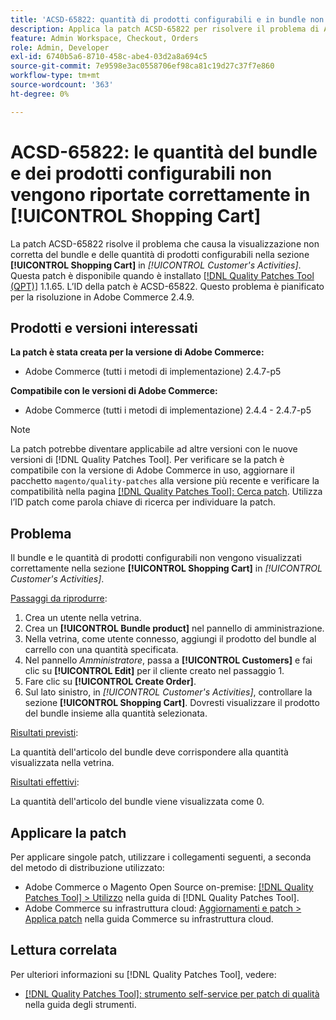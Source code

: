 ```yaml
---
title: 'ACSD-65822: quantità di prodotti configurabili e in bundle non riportate correttamente nel carrello'
description: Applica la patch ACSD-65822 per risolvere il problema di Adobe Commerce, dove la quantità appariva come 0 nella sezione carrello clienti nel pannello di amministrazione quando si aggiungevano bundle di prodotti.
feature: Admin Workspace, Checkout, Orders
role: Admin, Developer
exl-id: 6740b5a6-8710-458c-abe4-03d2a8a694c5
source-git-commit: 7e9598e3ac0558706ef98ca81c19d27c37f7e860
workflow-type: tm+mt
source-wordcount: '363'
ht-degree: 0%

---
```


# ACSD-65822: le quantità del bundle e dei prodotti configurabili non vengono riportate correttamente in [!UICONTROL Shopping Cart]

La patch ACSD-65822 risolve il problema che causa la visualizzazione non corretta del bundle e delle quantità di prodotti configurabili nella sezione **[!UICONTROL Shopping Cart]** in *[!UICONTROL Customer's Activities]*. Questa patch è disponibile quando è installato [[!DNL Quality Patches Tool (QPT)]](/help/tools/quality-patches-tool/quality-patches-tool-to-self-serve-quality-patches.md) 1.1.65. L’ID della patch è ACSD-65822. Questo problema è pianificato per la risoluzione in Adobe Commerce 2.4.9.

## Prodotti e versioni interessati

**La patch è stata creata per la versione di Adobe Commerce:**

* Adobe Commerce (tutti i metodi di implementazione) 2.4.7-p5

**Compatibile con le versioni di Adobe Commerce:**

* Adobe Commerce (tutti i metodi di implementazione) 2.4.4 - 2.4.7-p5

>[!NOTE]
>
>La patch potrebbe diventare applicabile ad altre versioni con le nuove versioni di [!DNL Quality Patches Tool]. Per verificare se la patch è compatibile con la versione di Adobe Commerce in uso, aggiornare il pacchetto `magento/quality-patches` alla versione più recente e verificare la compatibilità nella pagina [[!DNL Quality Patches Tool]: Cerca patch](https://experienceleague.adobe.com/tools/commerce-quality-patches/index.html). Utilizza l’ID patch come parola chiave di ricerca per individuare la patch.

## Problema

Il bundle e le quantità di prodotti configurabili non vengono visualizzati correttamente nella sezione **[!UICONTROL Shopping Cart]** in *[!UICONTROL Customer's Activities]*.

<u>Passaggi da riprodurre</u>:

1. Crea un utente nella vetrina.
2. Crea un **[!UICONTROL Bundle product]** nel pannello di amministrazione.
3. Nella vetrina, come utente connesso, aggiungi il prodotto del bundle al carrello con una quantità specificata.
4. Nel pannello *Amministratore*, passa a **[!UICONTROL Customers]** e fai clic su **[!UICONTROL Edit]** per il cliente creato nel passaggio 1.
5. Fare clic su **[!UICONTROL Create Order]**.
6. Sul lato sinistro, in *[!UICONTROL Customer's Activities]*, controllare la sezione **[!UICONTROL Shopping Cart]**. Dovresti visualizzare il prodotto del bundle insieme alla quantità selezionata.

<u>Risultati previsti</u>:

La quantità dell&#39;articolo del bundle deve corrispondere alla quantità visualizzata nella vetrina.

<u>Risultati effettivi</u>:

La quantità dell&#39;articolo del bundle viene visualizzata come 0.

## Applicare la patch

Per applicare singole patch, utilizzare i collegamenti seguenti, a seconda del metodo di distribuzione utilizzato:

* Adobe Commerce o Magento Open Source on-premise: [[!DNL Quality Patches Tool] > Utilizzo](/help/tools/quality-patches-tool/usage.md) nella guida di [!DNL Quality Patches Tool].
* Adobe Commerce su infrastruttura cloud: [Aggiornamenti e patch > Applica patch](https://experienceleague.adobe.com/docs/commerce-cloud-service/user-guide/develop/upgrade/apply-patches.html) nella guida Commerce su infrastruttura cloud.

## Lettura correlata

Per ulteriori informazioni su [!DNL Quality Patches Tool], vedere:

* [[!DNL Quality Patches Tool]: strumento self-service per patch di qualità](/help/tools/quality-patches-tool/quality-patches-tool-to-self-serve-quality-patches.md) nella guida degli strumenti.
